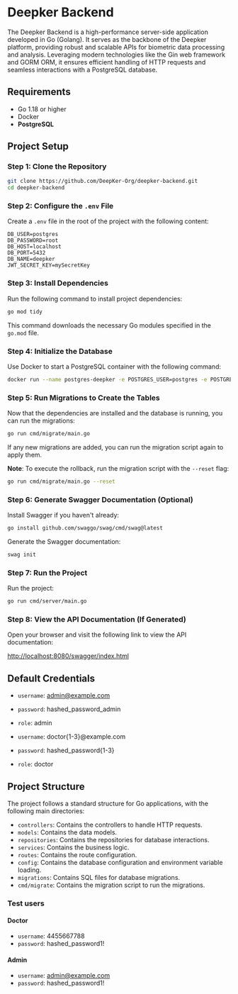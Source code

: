 # Deepker Backend

The Deepker Backend is a high-performance server-side application developed in Go (Golang). It serves as the backbone of the Deepker platform, providing robust and scalable APIs for biometric data processing and analysis. Leveraging modern technologies like the Gin web framework and GORM ORM, it ensures efficient handling of HTTP requests and seamless interactions with a PostgreSQL database.

## Requirements

- Go 1.18 or higher
- Docker
- **PostgreSQL**

## Project Setup

### Step 1: Clone the Repository

```sh
git clone https://github.com/DeepKer-Org/deepker-backend.git
cd deepker-backend
```

### Step 2: Configure the `.env` File

Create a `.env` file in the root of the project with the following content:

```env
DB_USER=postgres
DB_PASSWORD=root
DB_HOST=localhost
DB_PORT=5432
DB_NAME=deepker
JWT_SECRET_KEY=mySecretKey
```

### Step 3: Install Dependencies

Run the following command to install project dependencies:

```sh
go mod tidy
```

This command downloads the necessary Go modules specified in the `go.mod` file.

### Step 4: Initialize the Database

Use Docker to start a PostgreSQL container with the following command:

```sh
docker run --name postgres-deepker -e POSTGRES_USER=postgres -e POSTGRES_PASSWORD=root -e POSTGRES_DB=deepker -p 5432:5432 -d postgres
```

### Step 5: Run Migrations to Create the Tables

Now that the dependencies are installed and the database is running, you can run the migrations:

```sh
go run cmd/migrate/main.go
```
If any new migrations are added, you can run the migration script again to apply them.

**Note**: To execute the rollback, run the migration script with the `--reset` flag:

```sh
go run cmd/migrate/main.go --reset
```

### Step 6: Generate Swagger Documentation (Optional)

Install Swagger if you haven't already:

```sh
go install github.com/swaggo/swag/cmd/swag@latest
```

Generate the Swagger documentation:

```sh
swag init
```

### Step 7: Run the Project

Run the project:

```sh
go run cmd/server/main.go
```

### Step 8: View the API Documentation (If Generated)

Open your browser and visit the following link to view the API documentation:

[http://localhost:8080/swagger/index.html](http://localhost:8080/swagger/index.html)

## Default Credentials
- `username`: admin@example.com
- `password`: hashed_password_admin
- `role`: admin

- `username`: doctor{1-3}@example.com
- `password`: hashed_password{1-3}
- `role`: doctor

## Project Structure

The project follows a standard structure for Go applications, with the following main directories:

- `controllers`: Contains the controllers to handle HTTP requests.
- `models`: Contains the data models.
- `repositories`: Contains the repositories for database interactions.
- `services`: Contains the business logic.
- `routes`: Contains the route configuration.
- `config`: Contains the database configuration and environment variable loading.
- `migrations`: Contains SQL files for database migrations.
- `cmd/migrate`: Contains the migration script to run the migrations.

### Test users

#### Doctor

- `username`: 4455667788
- `password`: hashed_password1!

#### Admin

- `username`: admin@example.com
- `password`: hashed_password1!